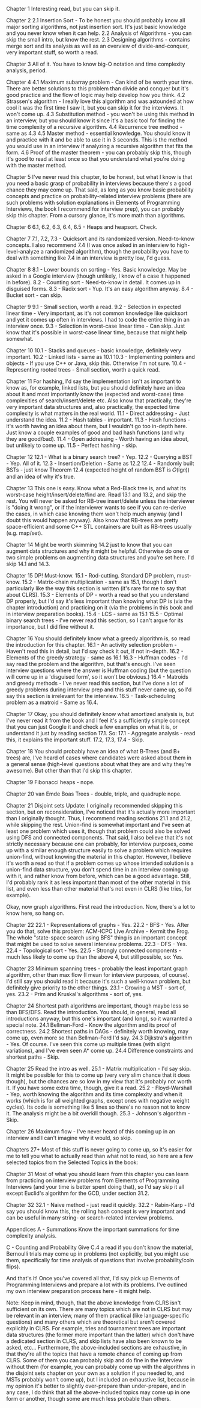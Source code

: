 Chapter 1
Interesting read, but you can skip it.

Chapter 2
2.1 Insertion Sort - To be honest you should probably know all major sorting algorithms, not just insertion sort. It's just basic knowledge and you never know when it can help.
2.2 Analysis of Algorithms - you can skip the small intro, but know the rest.
2.3 Designing algorithms - contains merge sort and its analysis as well as an overview of divide-and-conquer, very important stuff, so worth a read.

Chapter 3
All of it. You have to know big-O notation and time complexity analysis, period.

Chapter 4
4.1 Maximum subarray problem - Can kind of be worth your time. There are better solutions to this problem than divide and conquer but it's good practice and the flow of logic may help develop how you think.
4.2 Strassen's algorithm - I really love this algorithm and was astounded at how cool it was the first time I saw it, but you can skip it for the interviews. It won't come up.
4.3 Substitution method - you won't be using this method in an interview, but you should know it since it's a basic tool for finding the time complexity of a recursive algorithm.
4.4 Recurrence tree method - same as 4.3
4.5 Master method - essential knowledge. You should know it and practice with it and be able to use it in 3 seconds. This is the method you would use in an interview if analyzing a recursive algorithm that fits the form.
4.6 Proof of the master theorem - you can probably skip this, though it's good to read at least once so that you understand what you're doing with the master method.

Chapter 5
I've never read this chapter, to be honest, but what I know is that you need a basic grasp of probability in interviews because there's a good chance they may come up. That said, as long as you know basic probability concepts and practice on probability-related interview problems (there are such problems with solution explanations in Elements of Programming Interviews, the book I recommend for interview prep), you can probably skip this chapter. From a cursory glance, it's more math than algorithms.

Chapter 6
6.1, 6.2, 6.3, 6.4, 6.5 - Heaps and heapsort. Check.

Chapter 7
7.1, 7.2, 7.3 - Quicksort and its randomized version. Need-to-know concepts. I also recommend 7.4 (I was once asked in an interview to high-level-analyze a randomized algorithm), though the probability you have to deal with something like 7.4 in an interview is pretty low, I'd guess.

Chapter 8
8.1 - Lower bounds on sorting - Yes. Basic knowledge. May be asked in a Google interview (though unlikely, I know of a case it happened in before).
8.2 - Counting sort - Need-to-know in detail. It comes up in disguised forms.
8.3 - Radix sort - Yup. It's an easy algorithm anyway.
8.4 - Bucket sort - can skip.

Chapter 9
9.1 - Small section, worth a read.
9.2 - Selection in expected linear time - Very important, as it's not common knowledge like quicksort and yet it comes up often in interviews. I had to code the entire thing in an interview once.
9.3 - Selection in worst-case linear time - Can skip. Just know that it's possible in worst-case linear time, because that might help somewhat.

Chapter 10
10.1 - Stacks and queues - basic knowledge, definitely very important.
10.2 - Linked lists - same as 10.1
10.3 - Implementing pointers and objects - If you use C++ or Java, skip this. Otherwise I'm not sure.
10.4 - Representing rooted trees - Small section, worth a quick read.

Chapter 11
For hashing, I'd say the implementation isn't as important to know as, for example, linked lists, but you should definitely have an idea about it and most importantly know the (expected and worst-case) time complexities of search/insert/delete etc. Also know that practically, they're very important data structures and, also practically, the expected time complexity is what matters in the real world.
11.1 - Direct addressing - Just understand the idea.
11.2 - Hash tables - important.
11.3 - Hash functions - it's worth having an idea about them, but I wouldn't go too in-depth here. Just know a couple examples of good and bad hash functions (and why they are good/bad).
11.4 - Open addressing - Worth having an idea about, but unlikely to come up.
11.5 - Perfect hashing - skip. 

Chapter 12
12.1 - What is a binary search tree? - Yep.
12.2 - Querying a BST - Yep. All of it.
12.3 - Insertion/Deletion - Same as 12.2
12.4 - Randomly built BSTs - just know Theorem 12.4 (expected height of random BST is 𝑂(lg𝑛)) and an idea of why it's true.

Chapter 13
This one is easy. Know what a Red-Black tree is, and what its worst-case height/insert/delete/find are. Read 13.1 and 13.2, and skip the rest. You will never be asked for RB-tree insert/delete unless the interviewer is "doing it wrong", or if the interviewer wants to see if you can re-derive the cases, in which case knowing them won't help much anyway (and I doubt this would happen anyway). Also know that RB-trees are pretty space-efficient and some C++ STL containers are built as RB-trees usually (e.g. map/set).

Chapter 14
Might be worth skimming 14.2 just to know that you can augment data structures and why it might be helpful. Otherwise do one or two simple problems on augmenting data structures and you're set here. I'd skip 14.1 and 14.3.

Chapter 15
DP! Must-know.
15.1 - Rod-cutting. Standard DP problem, must-know.
15.2 - Matrix-chain multiplication - same as 15.1, though I don't particularly like the way this section is written (it's rare for me to say that about CLRS).
15.3 - Elements of DP - worth a read so that you understand DP properly, but I'd say it's less important than knowing what DP is (via the chapter introduction) and practicing on it (via the problems in this book and in interview preparation books).
15.4 - LCS - same as 15.1
15.5 - Optimal binary search trees - I've never read this section, so I can't argue for its importance, but I did fine without it.

Chapter 16
You should definitely know what a greedy algorithm is, so read the introduction for this chapter.
16.1 - An activity selection problem - Haven't read this in detail, but I'd say check it out, if not in-depth.
16.2 - Elements of the greedy strategy - same as 16.1
16.3 - Huffman codes - I'd say read the problem and the algorithm, but that's enough. I've seen interview questions where the answer is Huffman coding (but the question will come up in a 'disguised form', so it won't be obvious.)
16.4 - Matroids and greedy methods - I've never read this section, but I've done a lot of greedy problems during interview prep and this stuff never came up, so I'd say this section is irrelevant for the interview.
16.5 - Task-scheduling problem as a matroid - Same as 16.4.

Chapter 17
Okay, you should definitely know what amortized analysis is, but I've never read it from the book and I feel it's a sufficiently simple concept that you can just Google it and check a few examples on what it is, or understand it just by reading section 17.1. So:
17.1 - Aggregate analysis - read this, it explains the important stuff.
17.2, 17.3, 17.4 - Skip.

Chapter 18
You should probably have an idea of what B-Trees (and B+ trees) are, I've heard of cases where candidates were asked about them in a general sense (high-level questions about what they are and why they're awesome). But other than that I'd skip this chapter.

Chapter 19
Fibonacci heaps - nope.

Chapter 20
van Emde Boas Trees - double, triple, and quadruple nope.

Chapter 21
Disjoint sets
Update: I originally recommended skipping this section, but on reconsideration, I've noticed that it's actually more important than I originally thought. Thus, I recommend reading sections 21.1 and 21.2, while skipping the rest.
Union-find is somewhat important and I've seen at least one problem which uses it, though that problem could also be solved using DFS and connected components. That said, I also believe that it's not strictly necessary because one can probably, for interview purposes, come up with a similar enough structure easily to solve a problem which requires union-find, without knowing the material in this chapter. However, I believe it's worth a read so that if a problem comes up whose intended solution is a union-find data structure, you don't spend time in an interview coming up with it, and rather know from before, which can be a good advantage. Still, I'd probably rank it as less important than most of the other material in this list, and even less than other material that's not even in CLRS (like tries, for example).

Okay, now graph algorithms. First read the introduction. Now, there's a lot to know here, so hang on.

Chapter 22
22.1 - Representations of graphs - Yes.
22.2 - BFS - Yes. After you do that, solve this problem: ACM-ICPC Live Archive - Kermit the Frog. The whole "state-space search using BFS" thing is an important concept that might be used to solve several interview problems.
22.3 - DFS - Yes.
22.4 - Topological sort - Yes.
22.5 - Strongly connected components - much less likely to come up than the above 4, but still possible, so: Yes.

Chapter 23
Minimum spanning trees - probably the least important graph algorithm, other than max flow (I mean for interview purposes, of course). I'd still say you should read it because it's such a well-known problem, but definitely give priority to the other things.
23.1 - Growing a MST - sort of, yes.
23.2 - Prim and Kruskal's algorithms - sort of, yes.

Chapter 24
Shortest path algorithms are important, though maybe less so than BFS/DFS.
Read the introduction. You should, in general, read all introductions anyway, but this one's important (and long), so it warranted a special note.
24.1 Bellman-Ford - Know the algorithm and its proof of correctness.
24.2 Shortest paths in DAGs - definitely worth knowing, may come up, even more so than Bellman-Ford I'd say.
24.3 Dijkstra's algorithm - Yes. Of course. I've seen this come up multiple times (with slight variations), and I've even seen A* come up.
24.4 Difference constraints and shortest paths - Skip.

Chapter 25
Read the intro as well.
25.1 - Matrix multiplication - I'd say skip. It might be possible for this to come up  (very very slim chance that it does though), but the chances are so low in my view that it's probably not worth it. If you have some extra time, though, give it a read.
25.2 - Floyd-Warshall - Yep, worth knowing the algorithm and its time complexity and when it works (which is for all weighted graphs, except ones with negative weight cycles). Its code is something like 5 lines so there's no reason not to know it. The analysis might be a bit overkill though.
25.3 - Johnson's algorithm - Skip.

Chapter 26
Maximum flow - I've never heard of this coming up in an interview and I can't imagine why it would, so skip.

Chapters 27+
Most of this stuff is never going to come up, so it's easier for me to tell you what to actually read than what not to read, so here are a few selected topics from the Selected Topics in the book:

Chapter 31
Most of what you should learn from this chapter you can learn from practicing on interview problems from Elements of Programming Interviews (and your time is better spent doing that), so I'd say skip it all except Euclid's algorithm for the GCD, under section 31.2.

Chapter 32
32.1 - Naive method - just read it quickly.
32.2 - Rabin-Karp - I'd say you should know this, the rolling hash concept is very important and can be useful in many string- or search-related interview problems.

Appendices
A - Summations
Know the important summations for time complexity analysis.

C - Counting and Probability
Give C.4 a read if you don't know the material, Bernoulli trials may come up in problems (not explicitly, but you might use them, specifically for time analysis of questions that involve probability/coin flips).


And that's it! Once you've covered all that, I'd say pick up Elements of Programming Interviews and prepare a lot with its problems. I've outlined my own interview preparation process here - it might help.

Note: Keep in mind, though, that the above knowledge from CLRS isn't sufficient on its own. There are many topics which are not in CLRS but may be relevant in an interview, many of them practical (like language-specific questions) and many others which are theoretical but aren't covered explicitly in CLRS. For example, tries and tournament trees are important data structures (the former more important than the latter) which don't have a dedicated section in CLRS, and skip lists have also been known to be asked, etc... Furthermore, the above-included sections are exhaustive, in that they're all the topics that have a remote chance of coming up from CLRS. Some of them you can probably skip and do fine in the interview without them (for example, you can probably come up with the algorithms in the disjoint sets chapter on your own as a solution if you needed to, and MSTs probably won't come up), but I included an exhaustive list, because in my opinion it's better to slightly over-prepare than under-prepare, and in any case, I do think that all the above-included topics may come up in one form or another, though some are much less probable than others.
